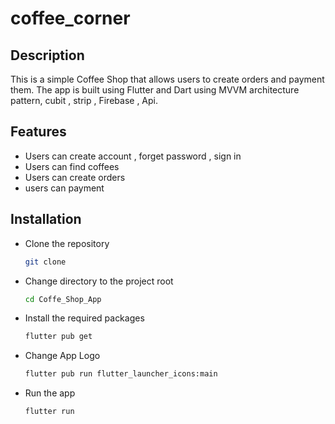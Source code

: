 # coffee_corner

## Description
This is a simple Coffee Shop that allows users to create orders and payment them. The app is built using Flutter and Dart using MVVM architecture pattern, cubit , strip , Firebase , Api.




## Features
- Users can create account , forget password , sign in
- Users can find coffees
- Users can create orders
- users can payment

## Installation
- Clone the repository
    ```sh
    git clone 
    ```

- Change directory to the project root
    ```sh
    cd Coffe_Shop_App
    ```
    
- Install the required packages
    ```sh
    flutter pub get
    ```
    
- Change App Logo 
    ```sh
    flutter pub run flutter_launcher_icons:main
    ```
    
- Run the app
    ```sh
    flutter run
    ```








